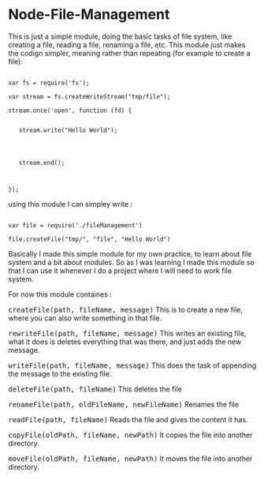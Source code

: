 Node-File-Management
====================
<p>This is just a simple module, doing the basic tasks of file system, like creating a file, reading a file, renaming a file, etc.
This module just makes the codign simpler, meaning rather than repeating (for example to create a file): </p>

<div><code> 
var fs = require('fs');<br/>
var stream = fs.createWriteStream("tmp/file");<br/>
stream.once('open', function (fd) {<br/>
<pre>   stream.write("Hello World");</pre><br/>
<pre>   stream.end();</pre><br/>
});
</code><div>

<p>using this module I can simpley write :</p>
<div>
<code>
var file = require('./fileManagement')<br/>
file.createFile("tmp/", "file", "Hello World")
</code>

Basically I made this simple module for my own practice, to learn about file system and a bit about modules. So as I was learning I made this module so that I can use it whenever I do a project where I will need to work file system.

For now this module containes : 


<tt>createFile(path, fileName, message)</tt>
  This is to create a new file, where you can also write something in that file.

<tt>rewriteFile(path, fileName, message)</tt>
  This writes an existing file, what it does is deletes everything that was there, and just adds the new message.

<tt>writeFile(path, fileName, message)</tt>
  This does the task of appending the message to the existing file. 

<tt>deleteFile(path, fileName)</tt>
  This deletes the file


<tt>renameFile(path, oldFileName, newFileName)</tt>
  Renames the file

<tt>readFile(path, fileName)</tt>
  Reads the file and gives the content it has. 

<tt>copyFile(oldPath, fileName, newPath)</tt>
  It copies the file into another directory. 

<tt>moveFile(oldPath, fileName, newPath)</tt>
  It moves the file into another directory. 

